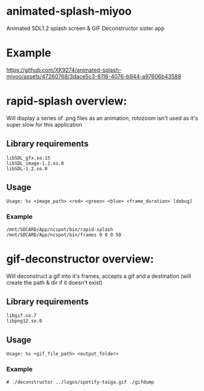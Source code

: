 # animated-splash-miyoo
Animated SDL1.2 splash screen &amp; GIF Deconstructor sister app

# Example



https://github.com/XK9274/animated-splash-miyoo/assets/47260768/3dace5c3-8116-4076-b944-a97606b43588


# rapid-splash overview:

Will display a series of .png files as an animation, rotozoom isn't used as it's super slow for this application

 ## Library requirements
```
libSDL_gfx.so.15
libSDL_image-1.2.so.0
libSDL-1.2.so.0
```

## Usage
`Usage: %s <image_path> <red> <green> <blue> <frame_duration> [debug]`

### Example
`/mnt/SDCARD/App/ncspot/bin/rapid-splash /mnt/SDCARD/App/ncspot/bin/frames 0 0 0 50 `

# gif-deconstructor overview:

Will deconstruct a gif into it's frames, accepts a gif and a destination (will create the path & dir if it doesn't exist)

## Library requirements
```
libgif.so.7
libpng12.so.0
```

## Usage
`Usage: %s <gif_file_path> <output_folder>`

### Example
`# ./deconstructor ../logos/spotify-taiga.gif ./gifdump`

